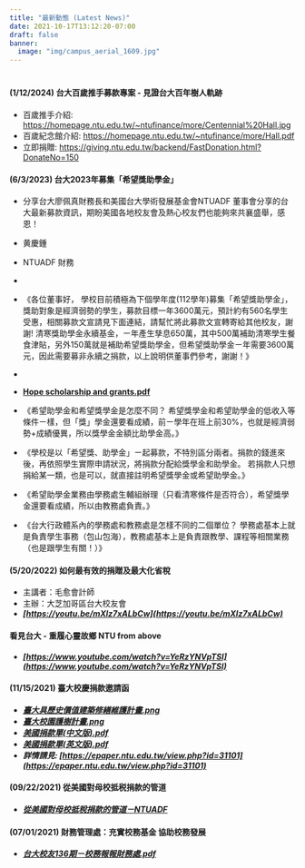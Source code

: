 ```yaml
---
title: "最新動態 (Latest News)"
date: 2021-10-17T13:12:20-07:00
draft: false
banner:
  image: "img/campus_aerial_1609.jpg"
---
```

#
#### (1/12/2024) 台大百歲推手募款專案 - 見證台大百年樹人軌跡
  - 百歲推手介紹: https://homepage.ntu.edu.tw/~ntufinance/more/Centennial%20Hall.jpg
  - 百歲紀念館介紹: https://homepage.ntu.edu.tw/~ntufinance/more/Hall.pdf
  - 立即捐贈: https://giving.ntu.edu.tw/backend/FastDonation.html?DonateNo=150

#### (6/3/2023) 台大2023年募集「希望獎助學金」
  - 分享台大廖佩真財務長和美國台大學術發展基金會NTUADF 董事會分享的台大最新募款資訊，期盼美國各地校友會及熱心校友們也能夠來共襄盛舉，感恩！
  - 黄慶鍾
  - NTUADF 財務
  -
  - 《各位董事好，
學校目前積極為下個學年度(112學年)募集「希望獎助學金」，獎助對象是經濟弱勢的學生，募款目標一年3600萬元，預計約有560名學生受惠，相關募款文宣請見下面連結，請幫忙將此募款文宣轉寄給其他校友，謝謝!
清寒獎助學金永續基金，ㄧ年產生孳息650萬，其中500萬補助清寒學生餐食津貼，另外150萬就是補助希望獎助學金，但希望獎助學金ㄧ年需要3600萬元，因此需要募非永續之捐款，以上說明供董事們參考，謝謝！》
  -
  - **[Hope scholarship and grants.pdf](https://homepage.ntu.edu.tw/~ntufinance/more/Hope%20scholarship%20and%20grants.pdf)**
  - 《希望助學金和希望獎學金是怎麼不同？
希望獎學金和希望助學金的低收入等條件ㄧ樣，但「獎」學金還要看成績，前ㄧ學年在班上前30%，也就是經濟弱勢+成績優異，所以獎學金金額比助學金高。》

  - 《學校是以「希望獎、助學金」ㄧ起募款，不特別區分兩者。捐款的錢進來後，再依照學生實際申請狀況，將捐款分配給獎學金和助學金。
若捐款人只想捐給某一類，也是可以，就直接註明希望獎學金或希望助學金。》

  - 《希望助學金業務由學務處生輔組辦理（只看清寒條件是否符合），希望獎學金還要看成績，所以由教務處負責。》

  - 《台大行政體系內的學務處和教務處是怎樣不同的二個單位？
學務處基本上就是負責學生事務（包山包海），教務處基本上是負責跟教學、課程等相關業務（也是跟學生有關！）》

#### (5/20/2022) 如何最有效的捐贈及最大化省稅
  - 主講者：毛愈會計師
  - 主辦：大芝加哥區台大校友會
  - ***[https://youtu.be/mXlz7xALbCw](https://youtu.be/mXlz7xALbCw)***

#### 看見台大 - 重履心靈故鄉 NTU from above
  - ***[https://www.youtube.com/watch?v=YeRzYNVpTSI](https://www.youtube.com/watch?v=YeRzYNVpTSI)***

#### (11/15/2021) 臺大校慶捐款邀請函
  - ***[臺大具歷史價值建築修繕維護計畫.png](https://www.ntuadf.org/files/三折頁新版彈簧二折(第二版)-02-01.png)***
  - ***[臺大校園護樹計畫.png](https://www.ntuadf.org/files/三折頁新版彈簧二折(第二版)-02-02.png)***
  - ***[美國捐款單(中文版).pdf](https://www.ntuadf.org/files/美國中文版捐款單.pdf)***
  - ***[美國捐款單(英文版).pdf](https://www.ntuadf.org/files/美國捐款單(英文版).pdf)***
  - ***詳情請見: [https://epaper.ntu.edu.tw/view.php?id=31101](https://epaper.ntu.edu.tw/view.php?id=31101)***

#### (09/22/2021) 從美國對母校抵税捐款的管道
  -   ***[從美國對母校抵稅捐款的管道－NTUADF](https://www.ntuadf.org/files/NTUADF_Donation_Reminder_2021.pdf)***

#### (07/01/2021) 財務管理處：充實校務基金 協助校務發展
  - ***[台大校友136期－校務報報財務處.pdf](https://www.ntuadf.org/files/台大校友136期－校務報報財務處.pdf)***
